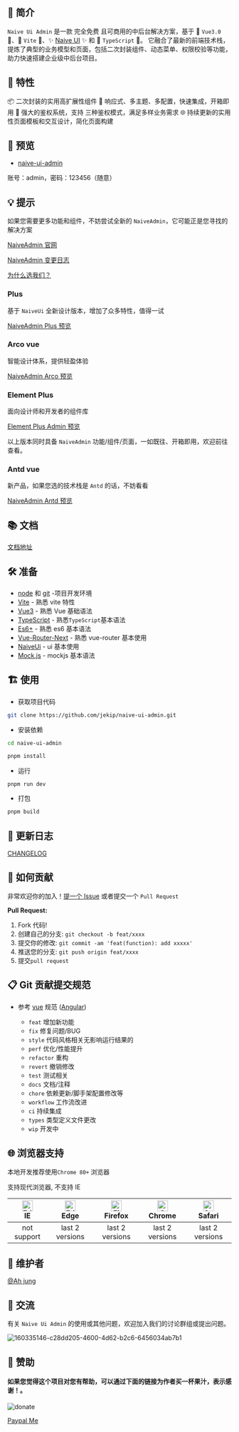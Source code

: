 ## 🚀 简介

`Naive Ui Admin` 是一款 完全免费 且可商用的中后台解决方案，基于 🌟 `Vue3.0` 🌟、🚀 `Vite` 🚀、✨ [Naive UI](https://www.naiveui.com/) ✨ 和 🎉 `TypeScript` 🎉。
它融合了最新的前端技术栈，提炼了典型的业务模型和页面，包括二次封装组件、动态菜单、权限校验等功能，助力快速搭建企业级中后台项目。




## 🌈 特性
📦 二次封装的实用高扩展性组件
🎨 响应式、多主题、多配置，快速集成，开箱即用
🚀 强大的鉴权系统，支持 三种鉴权模式，满足多样业务需求
🌐 持续更新的实用性页面模板和交互设计，简化页面构建


## 🎥 预览
- [naive-ui-admin](https://jekip.github.io)

账号：admin，密码：123456（随意）

## 💡 提示

如果您需要更多功能和组件，不妨尝试全新的 `NaiveAdmin`，它可能正是您寻找的解决方案

[NaiveAdmin 官网](https://www.naiveadmin.com)

[NaiveAdmin 变更日志](https://www.yuque.com/u5825/zaqu0e)

[为什么选我们？](https://www.naiveadmin.com/choose/we)

### Plus

基于 `NaiveUi` 全新设计版本，增加了众多特性，值得一试

[NaiveAdmin Plus 预览](https://plus.naiveadmin.com)

### Arco vue

智能设计体系，提供轻盈体验

[NaiveAdmin Arco 预览](https://arco.naiveadmin.com)

### Element Plus

面向设计师和开发者的组件库

[Element Plus Admin 预览](https://element.naiveadmin.com)

以上版本同时具备 `NaiveAdmin` 功能/组件/页面，一如既往、开箱即用，欢迎前往查看。

### Antd vue

新产品，如果您选的技术栈是 `Antd` 的话，不妨看看

[NaiveAdmin Antd 预览](https://antd.naiveadmin.com)

## 📚 文档

[文档地址](https://docs.naiveadmin.com)

## 🛠 准备

- [node](http://nodejs.org/) 和 [git](https://git-scm.com/) -项目开发环境
- [Vite](https://vitejs.dev/) - 熟悉 vite 特性
- [Vue3](https://v3.vuejs.org/) - 熟悉 Vue 基础语法
- [TypeScript](https://www.typescriptlang.org/) - 熟悉`TypeScript`基本语法
- [Es6+](http://es6.ruanyifeng.com/) - 熟悉 es6 基本语法
- [Vue-Router-Next](https://next.router.vuejs.org/) - 熟悉 vue-router 基本使用
- [NaiveUi](https://www.naiveui.com/) - ui 基本使用
- [Mock.js](https://github.com/nuysoft/Mock) - mockjs 基本语法


## 🏗️ 使用

- 获取项目代码

```bash
git clone https://github.com/jekip/naive-ui-admin.git
```

- 安装依赖

```bash
cd naive-ui-admin

pnpm install

```

- 运行

```bash
pnpm run dev
```

- 打包

```bash
pnpm build
```

## 📜 更新日志

[CHANGELOG](./CHANGELOG.md)


## 🤝 如何贡献

非常欢迎你的加入！[提一个 Issue](https://github.com/jekip/naive-ui-admin/issues) 或者提交一个 `Pull Request`

**Pull Request:**

1. Fork 代码!
2. 创建自己的分支: `git checkout -b feat/xxxx`
3. 提交你的修改: `git commit -am 'feat(function): add xxxxx'`
4. 推送您的分支: `git push origin feat/xxxx`
5. 提交`pull request`

## 📋 Git 贡献提交规范

- 参考 [vue](https://github.com/vuejs/vue/blob/dev/.github/COMMIT_CONVENTION.md) 规范 ([Angular](https://github.com/conventional-changelog/conventional-changelog/tree/master/packages/conventional-changelog-angular))

  - `feat` 增加新功能
  - `fix` 修复问题/BUG
  - `style` 代码风格相关无影响运行结果的
  - `perf` 优化/性能提升
  - `refactor` 重构
  - `revert` 撤销修改
  - `test` 测试相关
  - `docs` 文档/注释
  - `chore` 依赖更新/脚手架配置修改等
  - `workflow` 工作流改进
  - `ci` 持续集成
  - `types` 类型定义文件更改
  - `wip` 开发中

## 🌐 浏览器支持

本地开发推荐使用`Chrome 80+` 浏览器

支持现代浏览器, 不支持 IE

| [<img src="https://raw.githubusercontent.com/alrra/browser-logos/master/src/edge/edge_48x48.png" alt=" Edge" width="24px" height="24px" />](http://godban.github.io/browsers-support-badges/)</br>IE | [<img src="https://raw.githubusercontent.com/alrra/browser-logos/master/src/edge/edge_48x48.png" alt=" Edge" width="24px" height="24px" />](http://godban.github.io/browsers-support-badges/)</br>Edge | [<img src="https://raw.githubusercontent.com/alrra/browser-logos/master/src/firefox/firefox_48x48.png" alt="Firefox" width="24px" height="24px" />](http://godban.github.io/browsers-support-badges/)</br>Firefox | [<img src="https://raw.githubusercontent.com/alrra/browser-logos/master/src/chrome/chrome_48x48.png" alt="Chrome" width="24px" height="24px" />](http://godban.github.io/browsers-support-badges/)</br>Chrome | [<img src="https://raw.githubusercontent.com/alrra/browser-logos/master/src/safari/safari_48x48.png" alt="Safari" width="24px" height="24px" />](http://godban.github.io/browsers-support-badges/)</br>Safari |
| :-: | :-: | :-: | :-: | :-: |
| not support | last 2 versions | last 2 versions | last 2 versions | last 2 versions |

## 👥 维护者
[@Ah jung](https://github.com/jekip)

## 💬 交流

有关 `Naive Ui Admin` 的使用或其他问题，欢迎加入我们的讨论群组或提出问题。

![160335146-c28dd205-4600-4d62-b2c6-6456034ab7b1](https://user-images.githubusercontent.com/19426584/217689718-407e6cb9-dd3b-4a11-a025-3c58834b52ff.jpg)

## 💖 赞助
#### 如果您觉得这个项目对您有帮助，可以通过下面的链接为作者买一杯果汁，表示感谢！。

![donate](https://jekip.github.io/docs/images/sponsor.png)

[Paypal Me](https://www.paypal.com/paypalme/majunping)
